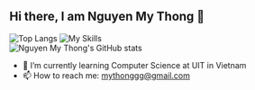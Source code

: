 ## Hi there, I am Nguyen My Thong 👋
![Top Langs](https://github-readme-stats.vercel.app/api/top-langs/?username=iknizzz1807&size_weight=0.5&count_weight=0.5&theme=cobalt)
![My Skills](https://skillicons.dev/icons?i=js,python,figma,webflow,cpp,svelte,django,flask,tensorflow,godot,react,firebase,html,css&perline=3)
<br />
![Nguyen My Thong's GitHub stats](https://github-readme-stats.vercel.app/api?username=iknizzz1807&show_icons=true&theme=cobalt&rank_icon=github)
- 🌱 I’m currently learning Computer Science at UIT in Vietnam
- 📫 How to reach me: mythonggg@gmail.com
